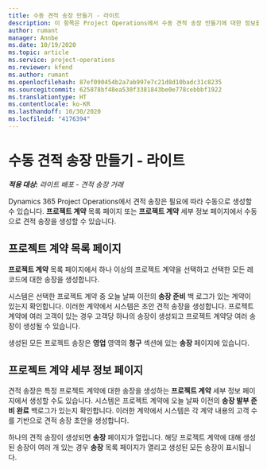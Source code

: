 ```yaml
---
title: 수동 견적 송장 만들기 - 라이트
description: 이 항목은 Project Operations에서 수동 견적 송장 만들기에 대한 정보를 제공합니다.
author: rumant
manager: Annbe
ms.date: 10/19/2020
ms.topic: article
ms.service: project-operations
ms.reviewer: kfend
ms.author: rumant
ms.openlocfilehash: 87ef090454b2a7ab997e7c21d8d10badc31c8235
ms.sourcegitcommit: 625878bf48ea530f3381843be0e778cebbbf1922
ms.translationtype: HT
ms.contentlocale: ko-KR
ms.lasthandoff: 10/30/2020
ms.locfileid: "4176394"
---
```

# <a name="create-a-manual-proforma-invoice---lite"></a>수동 견적 송장 만들기 - 라이트

_**적용 대상:** 라이트 배포 - 견적 송장 거래_

Dynamics 365 Project Operations에서 견적 송장은 필요에 따라 수동으로 생성할 수 있습니다. **프로젝트 계약** 목록 페이지 또는 **프로젝트 계약** 세부 정보 페이지에서 수동으로 견적 송장을 생성할 수 있습니다.

##  <a name="project-contracts-list-page"></a>프로젝트 계약 목록 페이지

**프로젝트 계약** 목록 페이지에서 하나 이상의 프로젝트 계약을 선택하고 선택한 모든 레코드에 대한 송장을 생성합니다.

시스템은 선택한 프로젝트 계약 중 오늘 날짜 이전의 **송장 준비** 백 로그가 있는 계약이 있는지 확인합니다. 이러한 계약에서 시스템은 초안 견적 송장을 생성합니다. 프로젝트 계약에 여러 고객이 있는 경우 고객당 하나의 송장이 생성되고 프로젝트 계약당 여러 송장이 생성될 수 있습니다.

생성된 모든 프로젝트 송장은 **영업** 영역의 **청구** 섹션에 있는 **송장** 페이지에 있습니다.

## <a name="project-contract-details-page"></a>프로젝트 계약 세부 정보 페이지

견적 송장은 특정 프로젝트 계약에 대한 송장을 생성하는 **프로젝트 계약** 세부 정보 페이지에서 생성할 수도 있습니다. 시스템은 프로젝트 계약에 오늘 날짜 이전의 **송장 발부 준비 완료** 백로그가 있는지 확인합니다. 이러한 계약에서 시스템은 각 계약 내용의 고객 수를 기반으로 견적 송장 초안을 생성합니다.

하나의 견적 송장이 생성되면 **송장** 페이지가 열립니다. 해당 프로젝트 계약에 대해 생성된 송장이 여러 개 있는 경우 **송장** 목록 페이지가 열리고 생성된 모든 송장이 표시됩니다.
